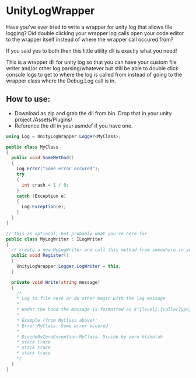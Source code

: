 # UnityLogWrapper

Have you've ever tried to write a wrapper for unity log that allows file logging?
Did double clicking your wrapper log calls open your code editor to the wrapper itself instead of where the wrapper call occured from?

If you said yes to both then this little utility dll is exactly what you need!

This is a wrapper dll for unity log so that you can have your custom file writer and/or other log parsing/whatever but still be able to double click console logs to get to where the log is called from instead of going to the wrapper class where the Debug.Log call is in.

## How to use: 
* Download as zip and grab the dll from bin. Drop that in your unity project /Assets/Plugins/
* Reference the dll in your asmdef if you have one.

```cs
using Log = UnityLogWrapper.Logger<MyClass>;

public class MyClass
{
  public void SomeMethod()
  {
    Log.Error("Some error occured");
    try
    {
      int crash = 1 / 0;
    }
    catch (Exception e)
    {    
      Log.Exception(e);
    }    
  }
}

// This is optional, but probably what you're here for
public class MyLogWriter : ILogWriter
{
  // create a new MyLogWriter and call this method from somewhere in your code
  public void Register()
  {
    UnityLogWrapper.Logger.LogWriter = this;
  }

  private void Write(string message)
  {
    /* 
    * Log to file here or do other magic with the log message
    * 
    * Under the hood the message is formatted as $"{level}:{callerType}: {message}"
    * 
    * Example (from MyClass above):
    * Error:MyClass: Some error occured
    *
    * DivideByZeroException:MyClass: Divide by zero blahblah
    * stack trace
    * stack trace
    * stack trace
    */
  }
}
```
